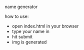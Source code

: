 name generator

how to use:

- open index.html in your browser
- type your name in
- hit submit
- img is generated
